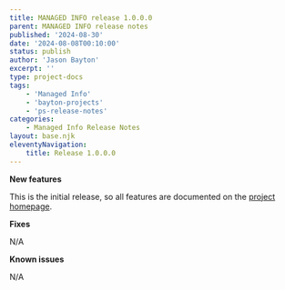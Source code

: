 ```yaml
---
title: MANAGED INFO release 1.0.0.0
parent: MANAGED INFO release notes
published: '2024-08-30'
date: '2024-08-08T00:10:00'
status: publish
author: 'Jason Bayton'
excerpt: ''
type: project-docs
tags: 
    - 'Managed Info'
    - 'bayton-projects'
    - 'ps-release-notes'
categories: 
    - Managed Info Release Notes
layout: base.njk
eleventyNavigation: 
    title: Release 1.0.0.0
---
```


**New features**

This is the initial release, so all features are documented on the [project homepage](../../).

**Fixes**

N/A

**Known issues**

N/A

